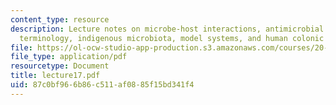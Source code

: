 ```yaml
---
content_type: resource
description: Lecture notes on microbe-host interactions, antimicrobial drug resistance,
  terminology, indigenous microbiota, model systems, and human colonic microbiota.
file: https://ol-ocw-studio-app-production.s3.amazonaws.com/courses/20-106j-systems-microbiology-fall-2006/87c0bf966b86c511af0885f15bd341f4_lecture17.pdf
file_type: application/pdf
resourcetype: Document
title: lecture17.pdf
uid: 87c0bf96-6b86-c511-af08-85f15bd341f4
---
```

